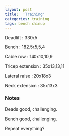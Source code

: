 ```yaml
---
layout: post
title:  'Training'
categories: training
tags: bench chinup
---
```


Deadlift  :  330x5

Bench : 182.5x5,5,4

Cable row : 140x10,10,9

Tricep extension  :  35x13,13,11

Lateral raise  :  20x18x3

Neck extension  :  35x13x3

### Notes

Deads good, challenging.

Bench good, challenging.

Repeat everything?
